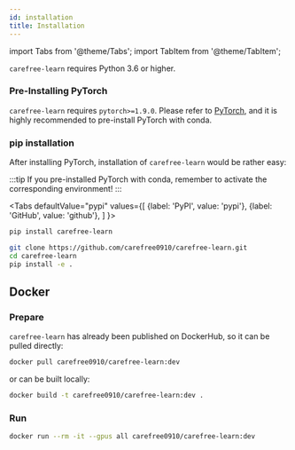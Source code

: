 ```yaml
---
id: installation
title: Installation
---
```


import Tabs from '@theme/Tabs';
import TabItem from '@theme/TabItem';

`carefree-learn` requires Python 3.6 or higher.

### Pre-Installing PyTorch

`carefree-learn` requires `pytorch>=1.9.0`. Please refer to [PyTorch](https://pytorch.org/get-started/locally/), and it is highly recommended to pre-install PyTorch with conda.

### pip installation

After installing PyTorch, installation of `carefree-learn` would be rather easy:

:::tip
If you pre-installed PyTorch with conda, remember to activate the corresponding environment!
:::

<Tabs
  defaultValue="pypi"
  values={[
    {label: 'PyPI', value: 'pypi'},
    {label: 'GitHub', value: 'github'},
  ]
}>

<TabItem value="pypi">

```bash
pip install carefree-learn
```

</TabItem>

<TabItem value="github">

```bash
git clone https://github.com/carefree0910/carefree-learn.git
cd carefree-learn
pip install -e .
```

</TabItem>

</Tabs>


## Docker

### Prepare

`carefree-learn` has already been published on DockerHub, so it can be pulled directly:

```bash
docker pull carefree0910/carefree-learn:dev
```

or can be built locally:

```bash
docker build -t carefree0910/carefree-learn:dev .
```

### Run

```bash
docker run --rm -it --gpus all carefree0910/carefree-learn:dev
```
